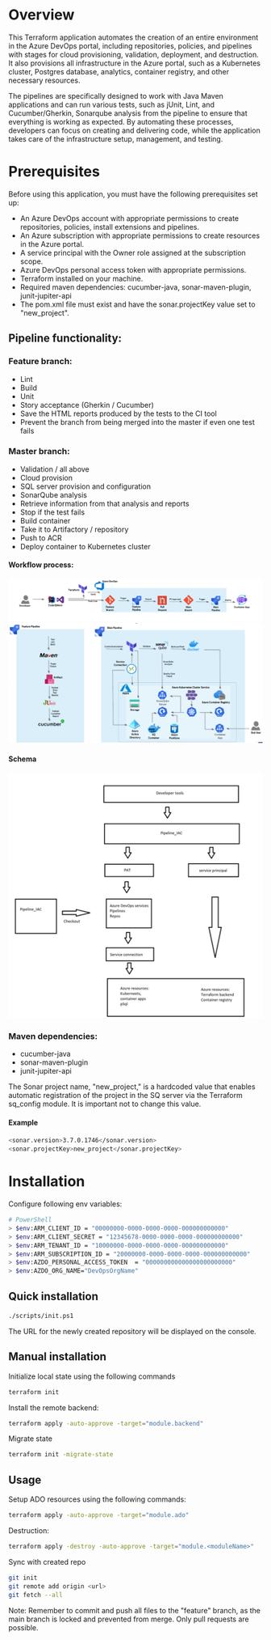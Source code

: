 
# Overview

This Terraform application automates the creation of an entire environment in the Azure DevOps portal, including repositories, policies, and pipelines with stages for cloud provisioning, validation, deployment, and destruction. It also provisions all infrastructure in the Azure portal, such as a Kubernetes cluster, Postgres database, analytics, container registry, and other necessary resources.

The pipelines are specifically designed to work with Java Maven applications and can run various tests, such as jUnit, Lint, and Cucumber/Gherkin, Sonarqube analysis from the pipeline to ensure that everything is working as expected. By automating these processes, developers can focus on creating and delivering code, while the application takes care of the infrastructure setup, management, and testing.

# Prerequisites
Before using this application, you must have the following prerequisites set up:

- An Azure DevOps account with appropriate permissions to create repositories, policies, install extensions and pipelines.
- An Azure subscription with appropriate permissions to create resources in the Azure portal.
- A service principal with the Owner role assigned at the subscription scope.
- Azure DevOps personal access token with appropriate permissions.
- Terraform installed on your machine.
- Required maven dependencies: cucumber-java, sonar-maven-plugin, junit-jupiter-api
- The pom.xml file must exist and have the sonar.projectKey value set to "new_project".


## Pipeline functionality:

### Feature branch:

- Lint
- Build
- Unit
- Story acceptance (Gherkin / Cucumber)
- Save the HTML reports produced by the tests to the CI tool
- Prevent the branch from being merged into the master if even one test fails

### Master branch:
- Validation / all above
- Cloud provision
- SQL server provision and configuration
- SonarQube analysis
- Retrieve information from that analysis and reports
- Stop if the test fails
- Build container
- Take it to Artifactory / repository
- Push to ACR
- Deploy container to Kubernetes cluster

#### Workflow process:
![img_1.png](img_1.png)
![img.png](img.png)



#### Schema
![img_2.png](img_2.png)


### Maven dependencies: 
- cucumber-java
- sonar-maven-plugin
- junit-jupiter-api

The Sonar project name, "new_project," is a hardcoded value that enables automatic registration of the project in the SQ server via the Terraform sq_config module. It is important not to change this value.

#### Example
```bash 
<sonar.version>3.7.0.1746</sonar.version>
<sonar.projectKey>new_project</sonar.projectKey>
``` 
# Installation

Configure following env variables:
```bash 
# PowerShell
> $env:ARM_CLIENT_ID = "00000000-0000-0000-0000-000000000000"
> $env:ARM_CLIENT_SECRET = "12345678-0000-0000-0000-000000000000"
> $env:ARM_TENANT_ID = "10000000-0000-0000-0000-000000000000"
> $env:ARM_SUBSCRIPTION_ID = "20000000-0000-0000-0000-000000000000"
> $env:AZDO_PERSONAL_ACCESS_TOKEN  = "000000000000000000000000"
> $env:AZDO_ORG_NAME="DevOpsOrgName"

``` 

## Quick installation

```bash 
./scripts/init.ps1
``` 

The URL for the newly created repository will be displayed on the console.

## Manual installation

Initialize local state using the following commands

```bash 
terraform init
``` 
Install the remote backend:
```bash 
terraform apply -auto-approve -target="module.backend"
```
Migrate state
```bash 
terraform init -migrate-state 
```


## Usage

Setup ADO resources using the following commands:
```bash 
terraform apply -auto-approve -target="module.ado"   
```

Destruction:
```bash
terraform apply -destroy -auto-approve -target="module.<moduleName>"   
```

Sync with created repo

```bash 
git init
git remote add origin <url>
git fetch --all
```
Note: Remember to commit and push all files to the "feature" branch, as the main branch is locked and prevented from merge. Only pull requests are possible.

